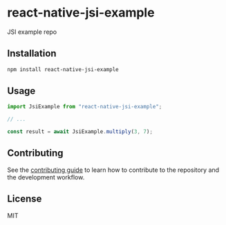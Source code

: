 # react-native-jsi-example

JSI example repo

## Installation

```sh
npm install react-native-jsi-example
```

## Usage

```js
import JsiExample from "react-native-jsi-example";

// ...

const result = await JsiExample.multiply(3, 7);
```

## Contributing

See the [contributing guide](CONTRIBUTING.md) to learn how to contribute to the repository and the development workflow.

## License

MIT
